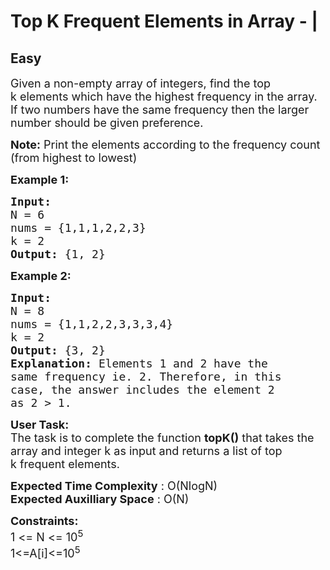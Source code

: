 # Top K Frequent Elements in Array - |
##  Easy 
<div class="problem-statement">
                <p></p><p><span style="font-size:18px">Given a non-empty array of integers, find the top k&nbsp;elements which have the highest frequency in the array. If two numbers have the same frequency then the larger number should be given preference.&nbsp;</span></p>

<p><span style="font-size:18px"><strong>Note:</strong> Print the elements according to the frequency count (from highest to lowest)&nbsp;</span></p>

<p><span style="font-size:18px"><strong>Example 1:</strong></span></p>

<pre><span style="font-size:18px"><strong>Input:</strong>
N = 6
nums = {1,1,1,2,2,3}
k = 2
<strong>Output: </strong>{1, 2}</span>
</pre>

<p><span style="font-size:18px"><strong>Example 2:</strong></span></p>

<pre><span style="font-size:18px"><strong>Input:</strong>
N = 8
nums = {1,1,2,2,3,3,3,4}
k = 2
<strong>Output: </strong>{3, 2}<strong>
Explanation: </strong>Elements 1 and 2 have the
same frequency ie. 2. Therefore, in this
case, the answer includes the element 2
as 2 &gt; 1.</span></pre>

<p><span style="font-size:18px"><strong>User Task:</strong><br>
The task is to complete the function <strong>topK()</strong> that takes the array and integer k&nbsp;as input and returns a list of top k&nbsp;frequent elements.</span></p>

<p><span style="font-size:18px"><strong>Expected Time Complexity</strong> : O(NlogN)<br>
<strong>Expected Auxilliary Space</strong> : O(N)</span></p>

<p><span style="font-size:18px"><strong>Constraints: </strong></span><br>
<span style="font-size:18px">1 &lt;= N &lt;= 10<sup>5</sup><br>
1&lt;=A[i]&lt;=10<sup>5</sup></span></p>
 <p></p>
            </div>